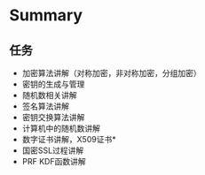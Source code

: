 # Summary



## 任务

+ 加密算法讲解（对称加密，非对称加密，分组加密）
+ 密钥的生成与管理
+ 随机数相关讲解
+ 签名算法讲解
+ 密钥交换算法讲解
+ 计算机中的随机数讲解
+ 数字证书讲解，X509证书*
+ 国密SSL过程讲解
+ PRF KDF函数讲解